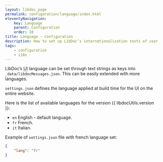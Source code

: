 ```yaml
---
layout: libdoc_page
permalink: configuration/language/index.html
eleventyNavigation:
    key: Language
    parent: Configuration
    order: 10
title: Language - Configuration
description: How to set up LibDoc’s internationalization texts of user interface
tags:
    - configuration
    - i18n
---
```

LibDoc’s <abbr title="User Interface">UI</abbr> language can be set through text strings as keys into `_data/libdocMessages.json`. This can be easily extended with more languages. 

`settings.json` defines the language applied at build time for the UI on the entire website. 

Here is the list of available languages for the version {{ libdocUtils.version }}:

* `en` English  - default language.
* `fr` French.
* `it` Italian.

Example of `settings.json` file with french language set:

```json
{
    "lang": "fr"
}
```
